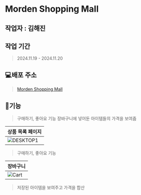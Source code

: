 # Morden Shopping Mall

## 작업자 : 김해진

## 작업 기간 
> 2024.11.19 - 2024.11.20

## 💻배포 주소
> [Morden Shopping Mall](https://myjin0806.github.io/mordern_shopping_mall/index.html)

## 📝기능
> 구매하기, 좋아요 기능
> 장바구니에 넣어둔 아이템들의 가격을 보여줌

|  상품 목록 페이지                                                                                                   |
| :---------------------------------------------------------------------------------------------------------------------- |
| ![DESKTOP1](https://github.com/user-attachments/assets/1b91ff0b-ae78-49ff-a271-d95d2ffb9a1d) |

> 구매하기, 좋아요 기능

|  장바구니                                                                                                |
| :---------------------------------------------------------------------------------------------------------------------- |
| ![Cart](https://github.com/user-attachments/assets/08836f4c-2b37-4250-a25a-2f2f82132bea)|
> 저장된 아이템을 보여주고 가격을 합산

